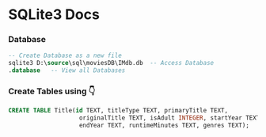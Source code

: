 # SQLite3 Docs

### Database

```sql
-- Create Database as a new file
sqlite3 D:\source\sql\moviesDB\IMdb.db  -- Access Database
.database   -- View all Databases

```

### Create Tables using 👇

```sql
CREATE TABLE Title(id TEXT, titleType TEXT, primaryTitle TEXT,
                    originalTitle TEXT, isAdult INTEGER, startYear TEXT,
                    endYear TEXT, runtimeMinutes TEXT, genres TEXT);
```
